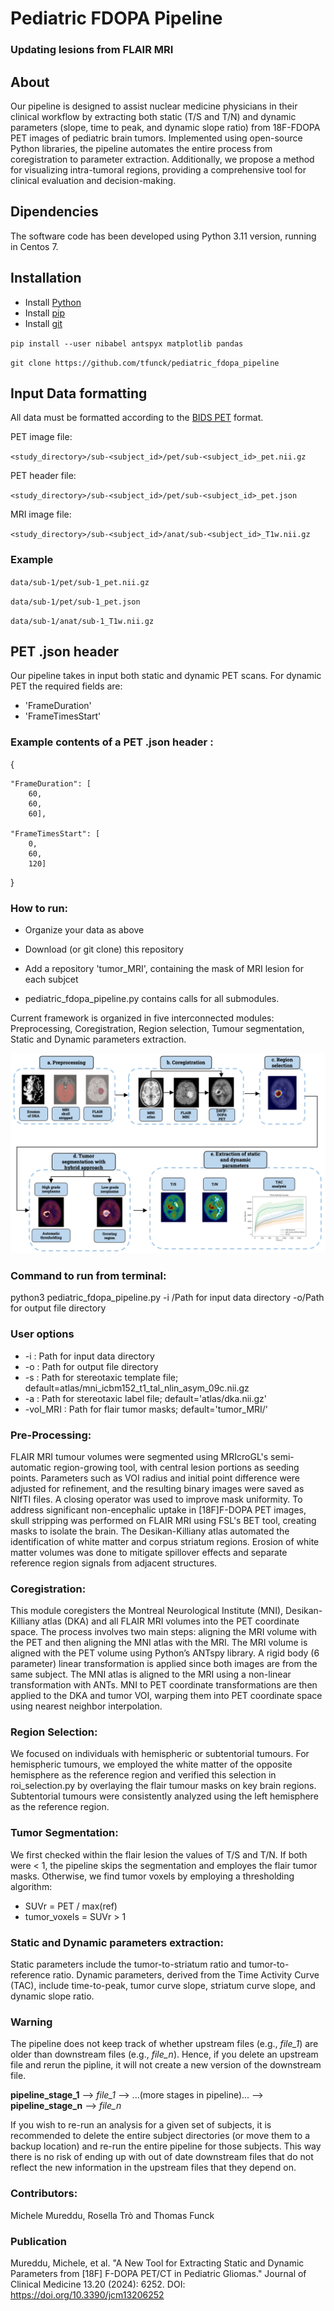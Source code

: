# Pediatric FDOPA Pipeline

### Updating lesions from FLAIR MRI ###

## About

Our pipeline is designed to assist nuclear medicine physicians in their clinical workflow by extracting both static (T/S and T/N) and dynamic parameters (slope, time to peak, and dynamic slope ratio) from 18F-FDOPA PET images of pediatric brain tumors. Implemented using open-source Python libraries, the pipeline automates the entire process from coregistration to parameter extraction. Additionally, we propose a method for visualizing intra-tumoral regions, providing a comprehensive tool for clinical evaluation and decision-making.
## Dipendencies 
The software code has been developed using Python 3.11 version, running in Centos 7.
## Installation
* Install [Python](https://www.python.org/downloads/)
* Install [pip](https://pip.pypa.io/en/stable/installation/)
* Install [git](https://git-scm.com/book/en/v2/Getting-Started-Installing-Git)

`pip install --user nibabel antspyx matplotlib pandas` 

`git clone https://github.com/tfunck/pediatric_fdopa_pipeline`

## Input Data formatting

All data must be formatted according to the [BIDS PET](https://bids-specification.readthedocs.io/en/stable/04-modality-specific-files/09-positron-emission-tomography.html) format.

PET image file:

`<study_directory>/sub-<subject_id>/pet/sub-<subject_id>_pet.nii.gz`

PET header file:

`<study_directory>/sub-<subject_id>/pet/sub-<subject_id>_pet.json`

MRI image file:

`<study_directory>/sub-<subject_id>/anat/sub-<subject_id>_T1w.nii.gz`

### Example
`data/sub-1/pet/sub-1_pet.nii.gz`

`data/sub-1/pet/sub-1_pet.json`

`data/sub-1/anat/sub-1_T1w.nii.gz`

## PET .json header
Our pipeline takes in input both static and dynamic PET scans. For dynamic PET the required fields are:

* 'FrameDuration'
* 'FrameTimesStart'

### Example contents of a PET .json header :

{

	"FrameDuration": [
		60,
		60,
		60],
		
	"FrameTimesStart": [
		0,
		60,
		120]

}

### How to run:
* Organize your data as above
  
* Download (or git clone) this repository
  
* Add a repository 'tumor_MRI', containing the mask of MRI lesion for each subjcet
  
* pediatric_fdopa_pipeline.py contains calls for all submodules.

Current framework is organized in five interconnected modules: Preprocessing, Coregistration, Region selection, Tumour segmentation, Static and Dynamic parameters extraction.
<div style="text-align: center;">
<img src="Pipeline_structure.png" alt="Pipeline Diagram"/>
</div>

### Command to run from terminal: 
python3 pediatric_fdopa_pipeline.py -i /Path for input data directory -o/Path for output file directory

### User options

* -i : Path for input data directory
* -o : Path for output file directory
* -s : Path for stereotaxic template file; default=atlas/mni_icbm152_t1_tal_nlin_asym_09c.nii.gz
* -a : Path for stereotaxic label file; default='atlas/dka.nii.gz'
* -vol_MRI : Path for flair tumor masks; default='tumor_MRI/'

### Pre-Processing:
FLAIR MRI tumour volumes were segmented using MRIcroGL's semi-automatic region-growing tool, with central lesion portions as seeding points. Parameters such as VOI radius and initial point difference were adjusted for refinement, and the resulting binary images were saved as NIfTI files. A closing operator was used to improve mask uniformity.
To address significant non-encephalic uptake in [18F]F-DOPA PET images, skull stripping was performed on FLAIR MRI using FSL's BET tool, creating masks to isolate the brain.
The Desikan-Killiany atlas automated the identification of white matter and corpus striatum regions. Erosion of white matter volumes was done to mitigate spillover effects and separate reference region signals from adjacent structures.
### Coregistration:
This module coregisters the Montreal Neurological Institute (MNI), Desikan-Killiany atlas (DKA) and all FLAIR MRI volumes into the PET coordinate space. The process involves two main steps: aligning the MRI volume with the PET and then aligning the MNI atlas with the MRI.
The MRI volume is aligned with the PET volume using Python’s ANTspy library.
A rigid body (6 parameter) linear transformation is applied since both images are from the same subject.
The MNI atlas is aligned to the MRI using a non-linear transformation with ANTs.
MNI to PET coordinate transformations are then applied to the DKA and tumor VOI, warping them into PET coordinate space using nearest neighbor interpolation.
### Region Selection:
We focused on individuals with hemispheric or subtentorial tumours. For hemispheric tumours, we employed the white matter of the opposite hemisphere as the reference region and verified this selection in roi_selection.py by overlaying the flair tumour masks on key brain regions. Subtentorial tumours were consistently analyzed using the left hemisphere as the reference region.
### Tumor Segmentation:
We first checked within the flair lesion the values of T/S and T/N. If both were < 1, the pipeline skips the segmentation and employes the flair tumor masks. Otherwise, we find tumor voxels by employing a thresholding algorithm:
* SUVr = PET / max(ref)
* tumor_voxels = SUVr > 1
### Static and Dynamic parameters extraction:
Static parameters include the tumor-to-striatum ratio and tumor-to-reference ratio. Dynamic parameters, derived from the Time Activity Curve (TAC), include time-to-peak, tumor curve slope, striatum curve slope, and dynamic slope ratio.

### Warning

The pipeline does not keep track of whether upstream files (e.g., *file_1*) are older than downstream files (e.g., *file_n*). Hence, if you delete an upstream file and rerun the pipline, it will not create a new version of the downstream file.

**pipeline_stage_1** --> *file_1* --> ...(more stages in pipeline)... --> **pipeline_stage_n** --> *file_n*

If you wish to re-run an analysis for a given set of subjects, it is recommended to delete the entire subject directories (or move them to a backup location) and re-run the entire pipeline for those subjects. This way there is no risk of ending up with out of date downstream files that do not reflect the new information in the upstream files that they depend on.
### Contributors: 
Michele Mureddu, Rosella Trò and Thomas Funck

### Publication
Mureddu, Michele, et al. "A New Tool for Extracting Static and Dynamic Parameters from [18F] F-DOPA PET/CT in Pediatric Gliomas." Journal of Clinical Medicine 13.20 (2024): 6252.
DOI: https://doi.org/10.3390/jcm13206252

